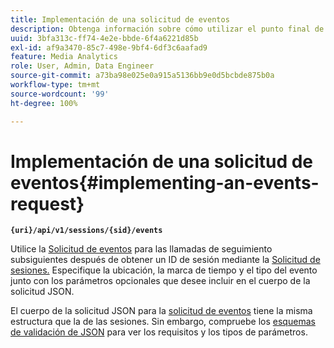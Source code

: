```yaml
---
title: Implementación de una solicitud de eventos
description: Obtenga información sobre cómo utilizar el punto final de solicitud de eventos para todas las llamadas de seguimiento subsiguientes después de obtener un ID de sesión
uuid: 3bfa313c-ff74-4e2e-bbde-6f4a6221d85b
exl-id: af9a3470-85c7-498e-9bf4-6df3c6aafad9
feature: Media Analytics
role: User, Admin, Data Engineer
source-git-commit: a73ba98e025e0a915a5136bb9e0d5bcbde875b0a
workflow-type: tm+mt
source-wordcount: '99'
ht-degree: 100%

---
```


# Implementación de una solicitud de eventos{#implementing-an-events-request}

**`{uri}/api/v1/sessions/{sid}/events`**

Utilice la [Solicitud de eventos](../mc-api-ref/mc-api-events-req.md) para las llamadas de seguimiento subsiguientes después de obtener un ID de sesión mediante la [Solicitud de sesiones.](../mc-api-ref/mc-api-sessions-req.md) Especifique la ubicación, la marca de tiempo y el tipo del evento junto con los parámetros opcionales que desee incluir en el cuerpo de la solicitud JSON.

El cuerpo de la solicitud JSON para la [solicitud de eventos](../mc-api-ref/mc-api-events-req.md) tiene la misma estructura que la de las sesiones. Sin embargo, compruebe los [esquemas de validación de JSON](../mc-api-ref/mc-api-json-validation.md) para ver los requisitos y los tipos de parámetros.

